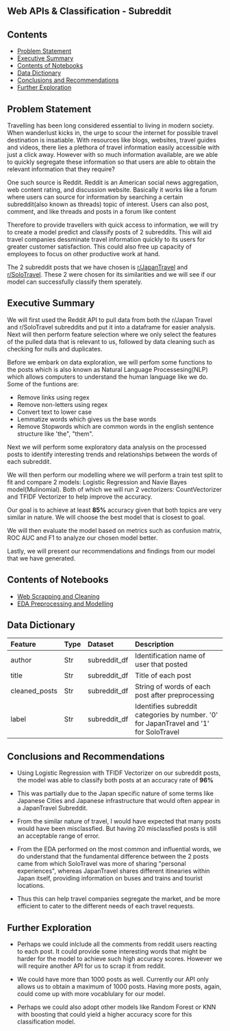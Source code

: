 ## Web APIs & Classification - Subreddit

## Contents

- [Problem Statement](#Problem-Statement)
- [Executive Summary](#Executive-Summary)
- [Contents of Notebooks](#Contents-of-Notebooks)
- [Data Dictionary](#Data-Dictionary)
- [Conclusions and Recommendations](#Conclusions-and-Recommendations)
- [Further Exploration](#Further-Exploration)


## Problem Statement
Travelling has been long considered essential to living in modern society. When wanderlust kicks in, the urge to scour the internet for possible travel destination is insatiable. With resources like blogs, websites, travel guides and videos, there lies a plethora of travel information easily accessible with just a click away. However with so much information available, are we able to quickly segregate these information so that users are able to obtain the relevant information that they require?

One such source is Reddit. Reddit is an American social news aggregation, web content rating, and discussion website. Basically it works like a forum where users can source for information by searching a certain subreddit(also known as threads) topic of interest. Users can also post, comment, and like threads and posts in a forum like content

Therefore to provide travellers with quick access to information, we will try to create a model predict and classify posts of 2 subreddits. This will aid travel companies dessminate travel information quickly to its users for greater customer satisfaction. This could also free up capacity of employees to focus on other productive work at hand. 

The 2 subreddit posts that we have chosen is [r/JapanTravel](https://www.reddit.com/r/JapanTravel/) and [r/SoloTravel](https://www.reddit.com/r/solotravel). These 2 were chosen for its similarities and we will see if our model can successfully classify them sperately. 

## Executive Summary

We will first used the Reddit API to pull data from both the r/Japan Travel and r/SoloTravel subreddits and put it into a dataframe for easier analysis. Next will then perform feature selection where we only select the features of the pulled data that is relevant to us, followed by data cleaning such as checking for nulls and duplicates.

Before we embark on data exploration, we will perfom some functions to the posts which is also known as Natural Language Processesing(NLP) which allows computers to understand the human language like we do. Some of the funtions are:
 * Remove links using regex
 * Remove non-letters using regex
 * Convert text to lower case
 * Lemmatize words which gives us the base words
 * Remove Stopwords which are common words in the english sentence structure like 'the", "them".

Next we will perform some exploratory data analysis on the processed posts to identify interesting trends and relationships between the words of each subreddit.

We will then perform our modelling where we will perform a train test split to fit and compare 2 models: Logistic Regression and Navie Bayes model(Mulinomial). Both of which we will run 2 vectorizers: CountVectorizer and TFIDF Vectorizer to help improve the accuracy. 

Our goal is to achieve at least **85%** accuracy given that both topics are very similar in nature. We will choose the best model that is closest to  goal.

We will then evaluate the model based on metrics such as confusion matrix, ROC AUC and F1 to analyze our chosen model better.

Lastly, we will present our recommendations and findings from our model that we have generated.

## Contents of Notebooks

- [Web Scrapping and Cleaning](code/01_web_scrapping_and_cleaning.ipynb)
- [EDA Preprocessing and Modelling](code/02_eda_preprocess_model.ipynb)


## Data Dictionary

| Feature       | Type | Dataset      | Description                                                                           |
|:---------------|:------|:--------------|:---------------------------------------------------------------------------------------|
| author        | Str  | subreddit_df | Identification name of user that posted                                               |
| title         | Str  | subreddit_df | Title of each post                                                                    |
| cleaned_posts | Str  | subreddit_df | String of words of each post after preprocessing                                      |
| label         | Str  | subreddit_df | Identifies subreddit categories by number. '0' for JapanTravel and '1' for SoloTravel |                                                               |


## Conclusions and Recommendations

* Using Logistic Regression with TFIDF Vectorizer on our subreddit posts, the model was able to classify both posts at an accuracy rate of **96%**

* This was partially due to the Japan specific nature of some terms like Japanese Cities and Japanese infrastructure that would often appear in a JapanTravel Subreddit. 

* From the similar nature of travel, I would have expected that many posts would have been misclassfied. But having 20 misclassfied posts is still an acceptable range of error.

* From the EDA performed on the most common and influential words, we do understand that the fundamental difference between the 2 posts came from which SoloTravel was more of sharing "personal experiences", whereas JapanTravel shares different itinearies within Japan itself, providing information on buses and trains and tourist locations.

* Thus this can help travel companies segregate the market, and be more efficient to cater to the different needs of each travel requests.  


## Further Exploration

* Perhaps we could inlclude all the comments from reddit users reacting to each post. It could provide some interesting words that might be harder for the model to achieve such high accuracy scores. However we will require another API for us to scrap it from reddit.

* We could have more than 1000 posts as well. Currently our API only allows us to obtain a maximum of 1000 posts. Having more posts, again, could come up with more vocablulary for our model.

* Perhaps we could also adopt other models like Random Forest or KNN with boosting that could yield a higher accuracy score for this classification model. 